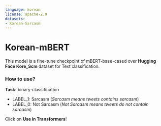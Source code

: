 ```yaml
---
language: korean
license: apache-2.0
datasets:
- Korean-Sarcasm
---
```


# **Korean-mBERT**

This model is a fine-tune checkpoint of mBERT-base-cased over **Hugging Face Kore_Scm** dataset for Text classification.

### **How to use?**

**Task**: binary-classification

- LABEL_1: Sarcasm (*Sarcasm means tweets contains sarcasm*)
- LABEL_0: Not Sarcasm (*Not Sarcasm means tweets do not contain sarcasm*)

Click on **Use in Transformers**!
